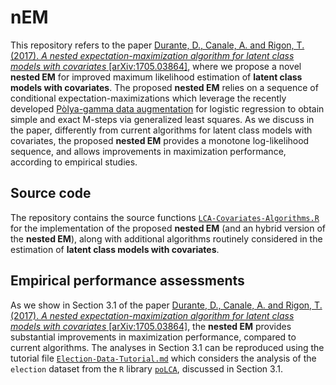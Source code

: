 # nEM
This repository refers to the paper  [Durante, D., Canale, A. and Rigon, T. (2017). *A nested expectation-maximization algorithm for latent class models with covariates* \[arXiv:1705.03864\]](https://arxiv.org/abs/1705.03864), where we propose a novel **nested EM** for improved maximum likelihood estimation of **latent class models with covariates**. The proposed **nested EM**  relies on a sequence of conditional expectation-maximizations which leverage the recently developed [Pòlya-gamma data augmentation](http://www.tandfonline.com/doi/abs/10.1080/01621459.2013.829001) for logistic regression to obtain simple and exact M-steps via  generalized least squares. As we discuss in the paper, differently from current algorithms for latent class models with covariates, the proposed **nested EM** provides a monotone log-likelihood sequence, and allows improvements in maximization performance, according to empirical studies.

## Source code

The repository contains the source functions [`LCA-Covariates-Algorithms.R`](https://github.com/danieledurante/nEM/blob/master/LCA-Covariates-Algorithms.R) for the implementation of the proposed **nested EM** (and an hybrid version of the **nested EM**), along with additional algorithms routinely considered in the estimation of **latent class models with covariates**. 

## Empirical performance assessments

As we show in Section 3.1 of the paper [Durante, D., Canale, A. and Rigon, T. (2017). *A nested expectation-maximization algorithm for latent class models with covariates* \[arXiv:1705.03864\]](https://arxiv.org/abs/1705.03864), the **nested EM** provides substantial improvements in maximization performance, compared to current algorithms. The analyses in Section 3.1 can be reproduced using the tutorial file [`Election-Data-Tutorial.md`](https://github.com/danieledurante/nEM/blob/master/Election-Data-Tutorial.md) which considers the analysis of the `election` dataset from the `R` library [`poLCA`](https://www.jstatsoft.org/article/view/v042i10), discussed in Section 3.1.
